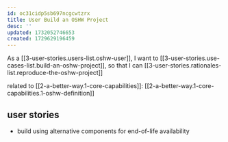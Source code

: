 ```yaml
---
id: oc31cidp5sb697ncgcwtzrx
title: User Build an OSHW Project
desc: ''
updated: 1732052746653
created: 1729629196459
---
```


As a [[3-user-stories.users-list.oshw-user]],
I want to [[3-user-stories.use-cases-list.build-an-oshw-project]],
so that I can [[3-user-stories.rationales-list.reproduce-the-oshw-project]]

related to [[2-a-better-way.1-core-capabilities]]: [[2-a-better-way.1-core-capabilities.1-oshw-definition]]

## user stories
- build using alternative components for end-of-life availability
